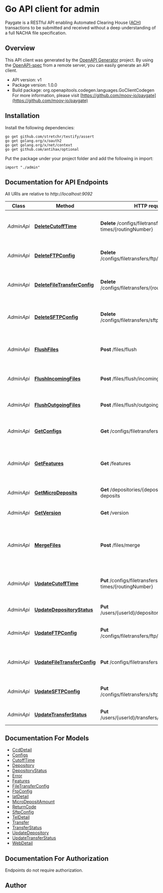 # Go API client for admin

Paygate is a RESTful API enabling Automated Clearing House ([ACH](https://en.wikipedia.org/wiki/Automated_Clearing_House)) transactions to be submitted and received without a deep understanding of a full NACHA file specification.

## Overview
This API client was generated by the [OpenAPI Generator](https://openapi-generator.tech) project.  By using the [OpenAPI-spec](https://www.openapis.org/) from a remote server, you can easily generate an API client.

- API version: v1
- Package version: 1.0.0
- Build package: org.openapitools.codegen.languages.GoClientCodegen
For more information, please visit [https://github.com/moov-io/paygate](https://github.com/moov-io/paygate)

## Installation

Install the following dependencies:

```shell
go get github.com/stretchr/testify/assert
go get golang.org/x/oauth2
go get golang.org/x/net/context
go get github.com/antihax/optional
```

Put the package under your project folder and add the following in import:

```golang
import "./admin"
```

## Documentation for API Endpoints

All URIs are relative to *http://localhost:9092*

Class | Method | HTTP request | Description
------------ | ------------- | ------------- | -------------
*AdminApi* | [**DeleteCutoffTime**](docs/AdminApi.md#deletecutofftime) | **Delete** /configs/filetransfers/cutoff-times/{routingNumber} | Remove cutoff times for a given routing number
*AdminApi* | [**DeleteFTPConfig**](docs/AdminApi.md#deleteftpconfig) | **Delete** /configs/filetransfers/ftp/{routingNumber} | Remove FTP config for a given routing number
*AdminApi* | [**DeleteFileTransferConfig**](docs/AdminApi.md#deletefiletransferconfig) | **Delete** /configs/filetransfers/{routingNumber} | Remove a file transfer config for a given routing number
*AdminApi* | [**DeleteSFTPConfig**](docs/AdminApi.md#deletesftpconfig) | **Delete** /configs/filetransfers/sftp/{routingNumber} | Remove SFTP config for a given routing number
*AdminApi* | [**FlushFiles**](docs/AdminApi.md#flushfiles) | **Post** /files/flush | Download and process all incoming and outgoing ACH files
*AdminApi* | [**FlushIncomingFiles**](docs/AdminApi.md#flushincomingfiles) | **Post** /files/flush/incoming | Download and process all incoming ACH files
*AdminApi* | [**FlushOutgoingFiles**](docs/AdminApi.md#flushoutgoingfiles) | **Post** /files/flush/outgoing | Download and process all outgoing ACH files
*AdminApi* | [**GetConfigs**](docs/AdminApi.md#getconfigs) | **Get** /configs/filetransfers | Get current set of ACH file transfer configuration
*AdminApi* | [**GetFeatures**](docs/AdminApi.md#getfeatures) | **Get** /features | Get an object of enabled features for this PayGate instance
*AdminApi* | [**GetMicroDeposits**](docs/AdminApi.md#getmicrodeposits) | **Get** /depositories/{depositoryId}/micro-deposits | Get micro-deposits for a Depository
*AdminApi* | [**GetVersion**](docs/AdminApi.md#getversion) | **Get** /version | Show the current version
*AdminApi* | [**MergeFiles**](docs/AdminApi.md#mergefiles) | **Post** /files/merge | Merge transfers and micro-deposits into their outgoing ACH files
*AdminApi* | [**UpdateCutoffTime**](docs/AdminApi.md#updatecutofftime) | **Put** /configs/filetransfers/cutoff-times/{routingNumber} | Update cutoff times for a given routing number
*AdminApi* | [**UpdateDepositoryStatus**](docs/AdminApi.md#updatedepositorystatus) | **Put** /users/{userId}/depositories/{depositoryId} | Update Depository status
*AdminApi* | [**UpdateFTPConfig**](docs/AdminApi.md#updateftpconfig) | **Put** /configs/filetransfers/ftp/{routingNumber} | Update FTP config for a given routing number
*AdminApi* | [**UpdateFileTransferConfig**](docs/AdminApi.md#updatefiletransferconfig) | **Put** /configs/filetransfers/{routingNumber} | Update file transfer config for a given routing number
*AdminApi* | [**UpdateSFTPConfig**](docs/AdminApi.md#updatesftpconfig) | **Put** /configs/filetransfers/sftp/{routingNumber} | Update SFTP config for a given routing number
*AdminApi* | [**UpdateTransferStatus**](docs/AdminApi.md#updatetransferstatus) | **Put** /users/{userId}/transfers/{transferId}/status | Update a Transfer status


## Documentation For Models

 - [CcdDetail](docs/CcdDetail.md)
 - [Configs](docs/Configs.md)
 - [CutoffTime](docs/CutoffTime.md)
 - [Depository](docs/Depository.md)
 - [DepositoryStatus](docs/DepositoryStatus.md)
 - [Error](docs/Error.md)
 - [Features](docs/Features.md)
 - [FileTransferConfig](docs/FileTransferConfig.md)
 - [FtpConfig](docs/FtpConfig.md)
 - [IatDetail](docs/IatDetail.md)
 - [MicroDepositAmount](docs/MicroDepositAmount.md)
 - [ReturnCode](docs/ReturnCode.md)
 - [SftpConfig](docs/SftpConfig.md)
 - [TelDetail](docs/TelDetail.md)
 - [Transfer](docs/Transfer.md)
 - [TransferStatus](docs/TransferStatus.md)
 - [UpdateDepository](docs/UpdateDepository.md)
 - [UpdateTransferStatus](docs/UpdateTransferStatus.md)
 - [WebDetail](docs/WebDetail.md)


## Documentation For Authorization

 Endpoints do not require authorization.


## Author



